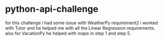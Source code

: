 # python-api-challenge
for this challenge i had some issue with WeatherPy requirement2 i worked with Tutor and he helped me with all the Linear Regression requirements. also for VacationPy he helped with maps in step 1 and step 5.
